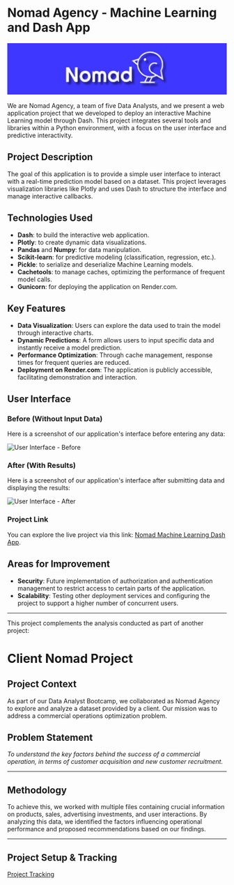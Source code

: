 # Nomad Agency - Machine Learning and Dash App

![Nomad Agency Banner](https://github.com/Enayar478/nomad_machine_learning_dash_app/blob/main/assets/img/banner_nomad_agency.jpg)

We are Nomad Agency, a team of five Data Analysts, and we present a web application project that we developed to deploy an interactive Machine Learning model through Dash. This project integrates several tools and libraries within a Python environment, with a focus on the user interface and predictive interactivity.

## Project Description

The goal of this application is to provide a simple user interface to interact with a real-time prediction model based on a dataset. This project leverages visualization libraries like Plotly and uses Dash to structure the interface and manage interactive callbacks.

## Technologies Used

- **Dash**: to build the interactive web application.
- **Plotly**: to create dynamic data visualizations.
- **Pandas** and **Numpy**: for data manipulation.
- **Scikit-learn**: for predictive modeling (classification, regression, etc.).
- **Pickle**: to serialize and deserialize Machine Learning models.
- **Cachetools**: to manage caches, optimizing the performance of frequent model calls.
- **Gunicorn**: for deploying the application on Render.com.

## Key Features

- **Data Visualization**: Users can explore the data used to train the model through interactive charts.
- **Dynamic Predictions**: A form allows users to input specific data and instantly receive a model prediction.
- **Performance Optimization**: Through cache management, response times for frequent queries are reduced.
- **Deployment on Render.com**: The application is publicly accessible, facilitating demonstration and interaction.

## User Interface

### Before (Without Input Data)
Here is a screenshot of our application's interface before entering any data:

![User Interface - Before](https://github.com/Enayar478/nomad_machine_learning_dash_app/blob/assets/img/homepage_dash_app.png)

### After (With Results)
Here is a screenshot of our application's interface after submitting data and displaying the results:

![User Interface - After]([https://user-images.githubusercontent.com/your-username/nomad-app-interface-after.png])


### Project Link

You can explore the live project via this link: [Nomad Machine Learning Dash App](https://nomad-machine-learning-dash-app.onrender.com/).

## Areas for Improvement

- **Security**: Future implementation of authorization and authentication management to restrict access to certain parts of the application.
- **Scalability**: Testing other deployment services and configuring the project to support a higher number of concurrent users.

---

This project complements the analysis conducted as part of another project:

# Client Nomad Project

## Project Context

As part of our Data Analyst Bootcamp, we collaborated as Nomad Agency to explore and analyze a dataset provided by a client. Our mission was to address a commercial operations optimization problem.

## Problem Statement

*To understand the key factors behind the success of a commercial operation, in terms of customer acquisition and new customer recruitment.*

---

## Methodology

To achieve this, we worked with multiple files containing crucial information on products, sales, advertising investments, and user interactions. By analyzing this data, we identified the factors influencing operational performance and proposed recommendations based on our findings.

---

## Project Setup & Tracking

[Project Tracking](https://www.notion.so/9302c505c7b04fb7b5e3ce8a8a5a4e17?pvs=21)
